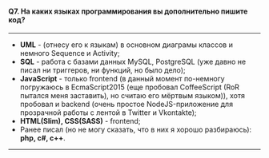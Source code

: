 #### Q7. На каких языках программирования вы дополнительно пишите код?

---

- **UML** - (отнесу его к языкам) в основном диаграмы классов и немного Sequence и Activity;
- **SQL** - работа с базами данных MySQL, PostgreSQL (уже давно не писал ни триггеров, ни функций, но было дело);
- **JavaScript** - только frontend (в данный момент по-немногу погружаюсь в EcmaScript2015 (еще пробовал CoffeeScript (RoR пытался меня заставить), но считаю его мёртвым языком)), хотя пробовал и backend (очень простое NodeJS-приложение для прозрачной работы с лентой в Twitter и Vkontakte);
- **HTML(Slim), CSS(SASS)** - frontend;
- Ранее писал (но не могу сказать, что в них я хорошо разбираюсь): **php, c#, c++**.

---